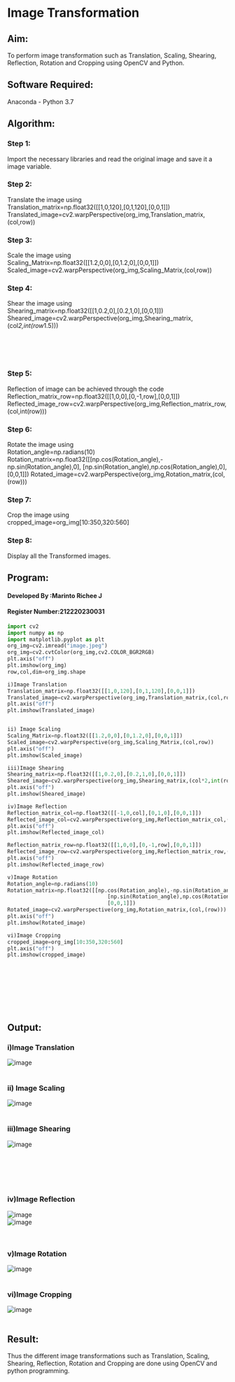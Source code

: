 # Image Transformation
## Aim:
To perform image transformation such as Translation, Scaling, Shearing, Reflection, Rotation and Cropping using OpenCV and Python.

## Software Required:
Anaconda - Python 3.7

## Algorithm:
### Step 1:

Import the necessary libraries and read the original image and save it a image variable.

### Step 2:

Translate the image using<br>
Translation_matrix=np.float32([[1,0,120],[0,1,120],[0,0,1]])
Translated_image=cv2.warpPerspective(org_img,Translation_matrix,(col,row))

### Step 3:

Scale the image using<br>
Scaling_Matrix=np.float32([[1.2,0,0],[0,1.2,0],[0,0,1]])
Scaled_image=cv2.warpPerspective(org_img,Scaling_Matrix,(col,row))

### Step 4:

Shear the image using<br>
Shearing_matrix=np.float32([[1,0.2,0],[0.2,1,0],[0,0,1]])
Sheared_image=cv2.warpPerspective(org_img,Shearing_matrix,(col*2,int(row*1.5)))
<br><br><br><br><br>
### Step 5:

Reflection of image can be achieved through the code<br>
Reflection_matrix_row=np.float32([[1,0,0],[0,-1,row],[0,0,1]])
Reflected_image_row=cv2.warpPerspective(org_img,Reflection_matrix_row,(col,int(row)))

### Step 6:

Rotate the image using<br>
Rotation_angle=np.radians(10)
Rotation_matrix=np.float32([[np.cos(Rotation_angle),-np.sin(Rotation_angle),0],
                                [np.sin(Rotation_angle),np.cos(Rotation_angle),0],
                                [0,0,1]])
Rotated_image=cv2.warpPerspective(org_img,Rotation_matrix,(col,(row)))

### Step 7:

Crop the image using <br>
cropped_image=org_img[10:350,320:560]

### Step 8:
Display all the Transformed images.

## Program:
#### Developed By   :Marinto Richee J
#### Register Number:212220230031
```python
import cv2
import numpy as np
import matplotlib.pyplot as plt
org_img=cv2.imread("image.jpeg")
org_img=cv2.cvtColor(org_img,cv2.COLOR_BGR2RGB)
plt.axis("off")
plt.imshow(org_img)
row,col,dim=org_img.shape

i)Image Translation
Translation_matrix=np.float32([[1,0,120],[0,1,120],[0,0,1]])
Translated_image=cv2.warpPerspective(org_img,Translation_matrix,(col,row))
plt.axis("off")
plt.imshow(Translated_image)


ii) Image Scaling
Scaling_Matrix=np.float32([[1.2,0,0],[0,1.2,0],[0,0,1]])
Scaled_image=cv2.warpPerspective(org_img,Scaling_Matrix,(col,row))
plt.axis("off")
plt.imshow(Scaled_image)

iii)Image Shearing
Shearing_matrix=np.float32([[1,0.2,0],[0.2,1,0],[0,0,1]])
Sheared_image=cv2.warpPerspective(org_img,Shearing_matrix,(col*2,int(row*1.5)))
plt.axis("off")
plt.imshow(Sheared_image)

iv)Image Reflection
Reflection_matrix_col=np.float32([[-1,0,col],[0,1,0],[0,0,1]])
Reflected_image_col=cv2.warpPerspective(org_img,Reflection_matrix_col,(col,int(row)))
plt.axis("off")
plt.imshow(Reflected_image_col)

Reflection_matrix_row=np.float32([[1,0,0],[0,-1,row],[0,0,1]])
Reflected_image_row=cv2.warpPerspective(org_img,Reflection_matrix_row,(col,int(row)))
plt.axis("off")
plt.imshow(Reflected_image_row)

v)Image Rotation
Rotation_angle=np.radians(10)
Rotation_matrix=np.float32([[np.cos(Rotation_angle),-np.sin(Rotation_angle),0],
                                [np.sin(Rotation_angle),np.cos(Rotation_angle),0],
                                [0,0,1]])
Rotated_image=cv2.warpPerspective(org_img,Rotation_matrix,(col,(row)))
plt.axis("off")
plt.imshow(Rotated_image)

vi)Image Cropping
cropped_image=org_img[10:350,320:560]
plt.axis("off")
plt.imshow(cropped_image)

```
<br><br><br><br><br><br>
## Output:
### i)Image Translation
![image](https://user-images.githubusercontent.com/65499285/164649694-2fcb2003-c2fb-491b-a467-99cb90807dee.png)
<br>
<br>

### ii) Image Scaling
![image](https://user-images.githubusercontent.com/65499285/164649789-b4567984-0684-4e79-a55d-7fc2d03873d3.png)
<br>
<br>


### iii)Image Shearing
![image](https://user-images.githubusercontent.com/65499285/164649845-8ede293b-0a7f-4841-b3bd-c372c53f05e1.png)
<br>
<br>
<br><br><br><br>

### iv)Image Reflection
![image](https://user-images.githubusercontent.com/65499285/164649888-d86d01d7-84a8-440e-b200-d0b51b7c52da.png)
<br>
![image](https://user-images.githubusercontent.com/65499285/164649921-80058a23-9675-4219-b628-9a22a11b62fc.png)

<br>

### v)Image Rotation
![image](https://user-images.githubusercontent.com/65499285/164649987-c996d927-a3f3-4132-ad11-8f08a8a4dfb3.png)
<br>
<br>



### vi)Image Cropping
![image](https://user-images.githubusercontent.com/65499285/164650039-1d66fa6a-05a1-4fe9-b7a6-e0a6a50cba99.png)
<br>
<br>




## Result: 

Thus the different image transformations such as Translation, Scaling, Shearing, Reflection, Rotation and Cropping are done using OpenCV and python programming.
